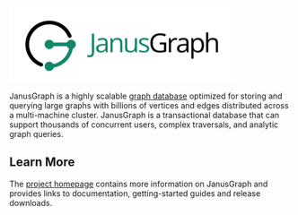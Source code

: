 ![JanusGraph logo](janusgraph.png)

JanusGraph is a highly scalable [graph database](http://en.wikipedia.org/wiki/Graph_database) optimized for storing and querying large graphs with billions of vertices and edges distributed across a multi-machine cluster. JanusGraph is a transactional database that can support thousands of concurrent users, complex traversals, and analytic graph queries.

## Learn More

The [project homepage](http://janusgraph.org) contains more information on JanusGraph and provides links to documentation, getting-started guides and release downloads.
